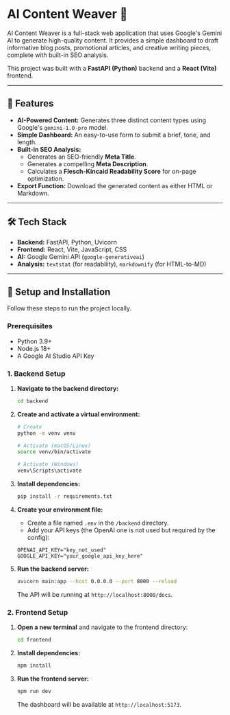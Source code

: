 # AI Content Weaver 🤖

AI Content Weaver is a full-stack web application that uses Google's Gemini AI to generate high-quality content. It provides a simple dashboard to draft informative blog posts, promotional articles, and creative writing pieces, complete with built-in SEO analysis.

This project was built with a **FastAPI (Python)** backend and a **React (Vite)** frontend.

---

## 🌟 Features

* **AI-Powered Content:** Generates three distinct content types using Google's `gemini-1.0-pro` model.
* **Simple Dashboard:** An easy-to-use form to submit a brief, tone, and length.
* **Built-in SEO Analysis:**
    * Generates an SEO-friendly **Meta Title**.
    * Generates a compelling **Meta Description**.
    * Calculates a **Flesch-Kincaid Readability Score** for on-page optimization.
* **Export Function:** Download the generated content as either HTML or Markdown.

---

## 🛠️ Tech Stack

* **Backend:** FastAPI, Python, Uvicorn
* **Frontend:** React, Vite, JavaScript, CSS
* **AI:** Google Gemini API (`google-generativeai`)
* **Analysis:** `textstat` (for readability), `markdownify` (for HTML-to-MD)

---

## 🚀 Setup and Installation

Follow these steps to run the project locally.

### Prerequisites

* Python 3.9+
* Node.js 18+
* A Google AI Studio API Key

### 1. Backend Setup

1.  **Navigate to the backend directory:**
    ```bash
    cd backend
    ```

2.  **Create and activate a virtual environment:**
    ```bash
    # Create
    python -m venv venv
    
    # Activate (macOS/Linux)
    source venv/bin/activate
    
    # Activate (Windows)
    venv\Scripts\activate
    ```

3.  **Install dependencies:**
    ```bash
    pip install -r requirements.txt
    ```

4.  **Create your environment file:**
    * Create a file named `.env` in the `/backend` directory.
    * Add your API keys (the OpenAI one is not used but required by the config):
    ```
    OPENAI_API_KEY="key_not_used"
    GOOGLE_API_KEY="your_google_api_key_here"
    ```

5.  **Run the backend server:**
    ```bash
    uvicorn main:app --host 0.0.0.0 --port 8000 --reload
    ```
    The API will be running at `http://localhost:8000/docs`.

### 2. Frontend Setup

1.  **Open a new terminal** and navigate to the frontend directory:
    ```bash
    cd frontend
    ```

2.  **Install dependencies:**
    ```bash
    npm install
    ```

3.  **Run the frontend server:**
    ```bash
    npm run dev
    ```
    The dashboard will be available at `http://localhost:5173`.
